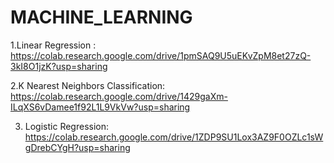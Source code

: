 # MACHINE_LEARNING
 
1.Linear Regression :  https://colab.research.google.com/drive/1pmSAQ9U5uEKvZpM8et27zQ-3kI8O1jzK?usp=sharing

2.K Nearest Neighbors Classification: https://colab.research.google.com/drive/1429gaXm-ILqXS6vDamee1f92L1L9VkVw?usp=sharing

3. Logistic Regression:  https://colab.research.google.com/drive/1ZDP9SU1Lox3AZ9F0OZLc1sWgDrebCYgH?usp=sharing

